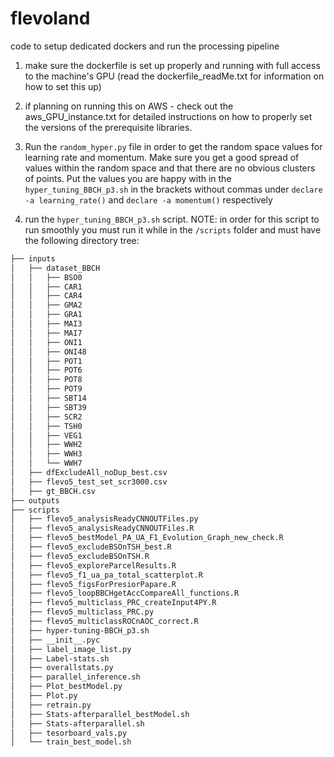 # flevoland
code to setup dedicated dockers and run the processing pipeline

1. make sure the dockerfile is set up properly and running with full access to the machine's GPU (read the dockerfile_readMe.txt for information on how to set this up)

2. if planning on running this on AWS - check out the aws_GPU_instance.txt for detailed instructions on how to properly set the versions of the prerequisite libraries.

3. Run the `random_hyper.py` file in order to get the random space values for learning rate and momentum. Make sure you get a good spread of values within the random space and that there are no obvious clusters of points. Put the values you are happy with in the `hyper_tuning_BBCH_p3.sh` in the brackets without commas under `declare -a learning_rate()` and `declare -a momentum()` respectively

4. run the `hyper_tuning_BBCH_p3.sh` script. NOTE: in order for this script to run smoothly you must run it while in the `/scripts` folder and must have the following directory tree:


```bash
├── inputs
│   ├── dataset_BBCH
│   │   ├── BSO0
│   │   ├── CAR1
│   │   ├── CAR4 
│   │   ├── GMA2
│   │   ├── GRA1
│   │   ├── MAI3
│   │   ├── MAI7
│   │   ├── ONI1
│   │   ├── ONI48
│   │   ├── POT1
│   │   ├── POT6
│   │   ├── POT8
│   │   ├── POT9
│   │   ├── SBT14
│   │   ├── SBT39
│   │   ├── SCR2
│   │   ├── TSH0
│   │   ├── VEG1
│   │   ├── WWH2
│   │   ├── WWH3
│   │   └── WWH7
│   ├── dfExcludeAll_noDup_best.csv
│   ├── flevo5_test_set_scr3000.csv
│   ├── gt_BBCH.csv
├── outputs
├── scripts
│   ├── flevo5_analysisReadyCNNOUTFiles.py
│   ├── flevo5_analysisReadyCNNOUTFiles.R
│   ├── flevo5_bestModel_PA_UA_F1_Evolution_Graph_new_check.R
│   ├── flevo5_excludeBSOnTSH_best.R
│   ├── flevo5_excludeBSOnTSH.R
│   ├── flevo5_exploreParcelResults.R
│   ├── flevo5_f1_ua_pa_total_scatterplot.R
│   ├── flevo5_figsForPresiorPapare.R
│   ├── flevo5_loopBBCHgetAccCompareAll_functions.R
│   ├── flevo5_multiclass_PRC_createInput4PY.R
│   ├── flevo5_multiclass_PRC.py
│   ├── flevo5_multiclassROCnAOC_correct.R
│   ├── hyper-tuning-BBCH_p3.sh
│   ├── __init__.pyc
│   ├── label_image_list.py
│   ├── Label-stats.sh
│   ├── overallstats.py
│   ├── parallel_inference.sh
│   ├── Plot_bestModel.py
│   ├── Plot.py
│   ├── retrain.py
│   ├── Stats-afterparallel_bestModel.sh
│   ├── Stats-afterparallel.sh
│   ├── tesorboard_vals.py
│   └── train_best_model.sh
```
